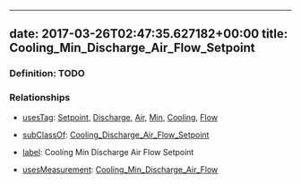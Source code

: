 
---
date: 2017-03-26T02:47:35.627182+00:00
title: Cooling_Min_Discharge_Air_Flow_Setpoint
---
### Definition: TODO

### Relationships

* [usesTag](https://brickschema.org/schema/1.0/BrickFrame#usesTag): [Setpoint](https://brickschema.org/schema/1.0/BrickTag#Setpoint), [Discharge](https://brickschema.org/schema/1.0/BrickTag#Discharge), [Air](https://brickschema.org/schema/1.0/BrickTag#Air), [Min](https://brickschema.org/schema/1.0/BrickTag#Min), [Cooling](https://brickschema.org/schema/1.0/BrickTag#Cooling), [Flow](https://brickschema.org/schema/1.0/BrickTag#Flow)

* [subClassOf](http://www.w3.org/2000/01/rdf-schema#subClassOf): [Cooling_Discharge_Air_Flow_Setpoint](https://brickschema.org/schema/1.0/Brick#Cooling_Discharge_Air_Flow_Setpoint)

* [label](http://www.w3.org/2000/01/rdf-schema#label): Cooling Min Discharge Air Flow Setpoint

* [usesMeasurement](https://brickschema.org/schema/1.0/BrickFrame#usesMeasurement): [Cooling_Min_Discharge_Air_Flow](https://brickschema.org/schema/1.0/Brick#Cooling_Min_Discharge_Air_Flow)
